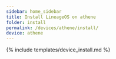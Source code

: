```yaml
---
sidebar: home_sidebar
title: Install LineageOS on athene
folder: install
permalink: /devices/athene/install/
device: athene
---
```

{% include templates/device_install.md %}
